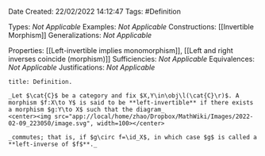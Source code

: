<div class="topSpace"></div>

Date Created: 22/02/2022 14:12:47
Tags: #Definition

Types: _Not Applicable_
Examples: _Not Applicable_
Constructions: [[Invertible Morphism]]
Generalizations: _Not Applicable_

Properties: [[Left-invertible implies monomorphism]], [[Left and right inverses coincide (morphism)]]
Sufficiencies: _Not Applicable_
Equivalences: _Not Applicable_
Justifications: _Not Applicable_

``` ad-Definition
title: Definition.

_Let $\cat{C}$ be a category and fix $X,Y\in\obj\l(\cat{C}\r)$. A morphism $f:X\to Y$ is said to be **left-invertible** if there exists a morphism $g:Y\to X$ such that the diagram_
<center><img src="app://local/home/zhao/Dropbox/MathWiki/Images/2022-02-09_223050/image.svg", width=100></center>

_commutes; that is, if $g\circ f=\id_X$, in which case $g$ is called a **left-inverse of $f$**._

```
